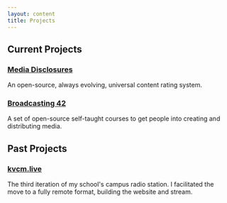 ```yaml
---
layout: content
title: Projects
---
```


## Current Projects
### [Media Disclosures](https://disclosures.media)
An open-source, always evolving, universal content rating system.

### [Broadcasting 42](https://github.com/oofdere/b42)
A set of open-source self-taught courses to get people into creating and distributing media.

## Past Projects
### [kvcm.live](https://kvcm.live)
The third iteration of my school's campus radio station. I facilitated the move to a fully remote format, building the website and stream.